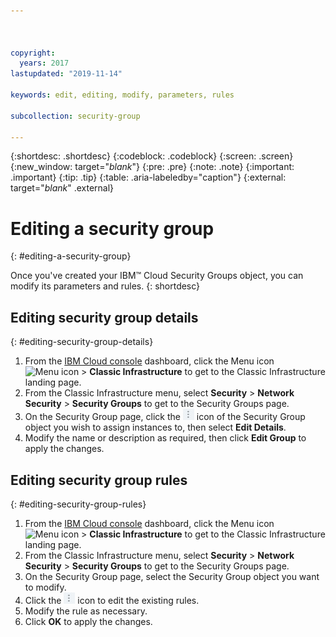 ```yaml
---



copyright:
  years: 2017
lastupdated: "2019-11-14"

keywords: edit, editing, modify, parameters, rules

subcollection: security-group

---
```


{:shortdesc: .shortdesc}
{:codeblock: .codeblock}
{:screen: .screen}
{:new_window: target="_blank_"}
{:pre: .pre}
{:note: .note}
{:important: .important}
{:tip: .tip}
{:table: .aria-labeledby="caption"}
{:external: target="_blank_" .external}

# Editing a security group
{: #editing-a-security-group}

Once you've created your IBM™ Cloud Security Groups object, you can modify its parameters and rules.
{: shortdesc}

## Editing security group details
{: #editing-security-group-details}

1. From the [IBM Cloud console](https://cloud.ibm.com/) dashboard, click the Menu icon ![Menu icon](../../icons/icon_hamburger.svg) > **Classic Infrastructure** to get to the Classic Infrastructure landing page.
2. From the Classic Infrastructure menu, select **Security** >  **Network Security** > **Security Groups** to get to the Security Groups page.
3. On the Security Group page, click the ![More icon](./images/more_icon.jpg) icon of the Security Group object you wish to assign instances to, then select **Edit Details**.
4. Modify the name or description as required, then click **Edit Group** to apply the changes.

## Editing security group rules
{: #editing-security-group-rules}

1. From the [IBM Cloud console](https://cloud.ibm.com/) dashboard, click the Menu icon ![Menu icon](../../icons/icon_hamburger.svg) > **Classic Infrastructure** to get to the Classic Infrastructure landing page.
2. From the Classic Infrastructure menu, select **Security** >  **Network Security** > **Security Groups** to get to the Security Groups page.
3. On the Security Group page, select the Security Group object you want to modify.
4. Click the ![More icon](./images/more_icon.jpg) icon to edit the existing rules.
5. Modify the rule as necessary.
6. Click **OK** to apply the changes.
